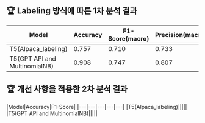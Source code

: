 ## 🏆 Labeling 방식에 따른 1차 분석 결과
|Model|Accuracy|F1-Score(macro)|Precision(macro)|Recall(macro)|
|---|---|---|---|---|
|T5(Alpaca_labeling)|0.757|0.710|0.733|0.698|
|T5(GPT API and MultinomialNB)|0.908|0.747|0.807|0.723|

## 🏆 개선 사항을 적용한 2차 분석 결과
|Model|Accuracy|F1-Score|
|---|---|---|---|---|
|T5(Alpaca_labeling)|||||
|T5(GPT API and MultinomialNB)|||||
